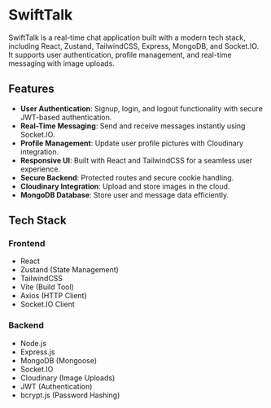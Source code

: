 # SwiftTalk

SwiftTalk is a real-time chat application built with a modern tech stack, including React, Zustand, TailwindCSS, Express, MongoDB, and Socket.IO. It supports user authentication, profile management, and real-time messaging with image uploads.

## Features

- **User Authentication**: Signup, login, and logout functionality with secure JWT-based authentication.
- **Real-Time Messaging**: Send and receive messages instantly using Socket.IO.
- **Profile Management**: Update user profile pictures with Cloudinary integration.
- **Responsive UI**: Built with React and TailwindCSS for a seamless user experience.
- **Secure Backend**: Protected routes and secure cookie handling.
- **Cloudinary Integration**: Upload and store images in the cloud.
- **MongoDB Database**: Store user and message data efficiently.

## Tech Stack

### Frontend
- React
- Zustand (State Management)
- TailwindCSS
- Vite (Build Tool)
- Axios (HTTP Client)
- Socket.IO Client

### Backend
- Node.js
- Express.js
- MongoDB (Mongoose)
- Socket.IO
- Cloudinary (Image Uploads)
- JWT (Authentication)
- bcrypt.js (Password Hashing)

